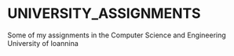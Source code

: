 # UNIVERSITY_ASSIGNMENTS
Some of my assignments in the Computer Science and Engineering University of Ioannina
